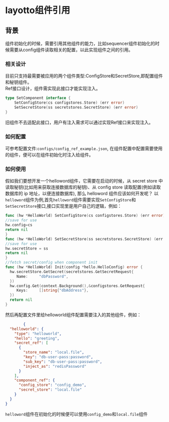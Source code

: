 # layotto组件引用

## 背景

组件初始化的时候，需要引用其他组件的能力，比如sequencer组件初始化的时候需要从config组件读取相关的配置，以此实现组件之间的引用。

###  相关设计

目前只支持最需要被应用的两个组件类型:ConfigStore和SecretStore,即配置组件和秘钥组件。  
Ref接口设计，组件需实现此接口才能实现注入。  

```go
type SetComponent interface {
	SetConfigStore(cs configstores.Store) (err error)
	SetSecretStore(ss secretstores.SecretStore) (err error)
}
```

旧组件不去适配此接口，用户有注入需求可以通过实现Ref接口来实现注入。

### 如何配置

可参考配置文件:`configs/config_ref_example.json`, 在组件配置中配置需要使用的组件，便可以在组件初始化时注入给组件。

### 如何使用
假如我们要想开发一个helloword组件，它需要在启动的时候，从 secret store 中读取秘钥(比如用来获取连接数据库的秘钥)、从 config store 读取配置(例如读取数据库的 ip 地址，以便连接数据库), 那么 helloword 组件应该如何开发呢？
以`helloword`组件为例,首先`helloword`组件需要实现`SetConfigStore`和`SetSecretStore`接口,接口实现里是用户自己的逻辑，例如：

```go
func (hw *HelloWorld) SetConfigStore(cs configstores.Store) (err error) {
//save for use
hw.config=cs
return nil
}
func (hw *HelloWorld) SetSecretStore(ss secretstores.SecretStore) (err error) {
//save for use
hw.secretStore = ss
return nil
}
//fetch secret/config when component init
func (hw *HelloWorld) Init(config *hello.HelloConfig) error {
  hw.secretStore.GetSecret(secretstores.GetSecretRequest{
     Name:     "dbPassword",
  })
  hw.config.Get(context.Background(),&configstores.GetRequest{
     Keys:     []string{"dbAddress"},
  })
  return nil
}
```

然后再配置文件里给helloworld组件配置需要注入的其他组件，例如：

```json
        {
  "helloworld": {
    "type": "helloworld",
    "hello": "greeting",
    "secret_ref": [
      {
        "store_name": "local.file",
        "key": "db-user-pass:password",
        "sub_key": "db-user-pass:password",
        "inject_as": "redisPassword"
      }
    ],
    "component_ref": {
      "config_store": "config_demo",
      "secret_store": "local.file"
    }
  }
}
```

`helloword`组件在初始化的时候便可以使用`config_demo`和`local.file`组件
